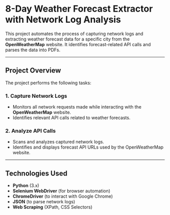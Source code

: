 # 8-Day Weather Forecast Extractor with Network Log Analysis

This project automates the process of capturing network logs and extracting weather forecast data for a specific city from the **OpenWeatherMap** website. It identifies forecast-related API calls and parses the data into PDFs.

---

## Project Overview

The project performs the following tasks:

### 1. Capture Network Logs
- Monitors all network requests made while interacting with the **OpenWeatherMap** website.
- Identifies relevant API calls related to weather forecasts.

### 2. Analyze API Calls
- Scans and analyzes captured network logs.
- Identifies and displays forecast API URLs used by the OpenWeatherMap website.

---

## Technologies Used

- **Python** (3.x)
- **Selenium WebDriver** (for browser automation)
- **ChromeDriver** (to interact with Google Chrome)
- **JSON** (to parse network logs)
- **Web Scraping** (XPath, CSS Selectors)

